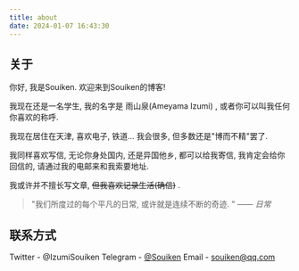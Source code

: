 ```yaml
---
title: about
date: 2024-01-07 16:43:30
---
```

## 关于
你好, 我是Souiken. 
欢迎来到Souiken的博客!

我现在还是一名学生, 我的名字是 雨山泉(Ameyama Izumi) , 或者你可以叫我任何你喜欢的称呼.

我现在居住在天津, 喜欢电子, 铁道... 我会很多, 但多数还是"博而不精"罢了.

我同样喜欢写信, 无论你身处国内, 还是异国他乡, 都可以给我寄信, 我肯定会给你回信的, 请通过我的电邮来和我索要地址.

我或许并不擅长写文章, ~~但我喜欢记录生活(确信)~~ .

>"我们所度过的每个平凡的日常, 或许就是连续不断的奇迹. " —— *日常*

## 联系方式

Twitter - @IzumiSouiken
Telegram - [@Souiken](https://t.me/Souiken)
Email - [souiken@qq.com](mailto:souiken@qq.com)